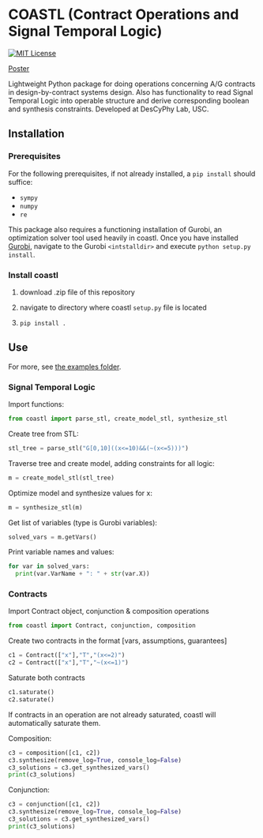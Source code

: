 # COASTL (Contract Operations and Signal Temporal Logic)
[![MIT License](https://img.shields.io/github/license/mashape/apistatus.svg?maxAge=2592000)](https://opensource.org/licenses/MIT)

[Poster](https://prathgan.github.io/poster.pdf)

Lightweight Python package for doing operations concerning A/G contracts in design-by-contract systems design. Also has functionality to read Signal Temporal Logic into operable structure and derive corresponding boolean and synthesis constraints. Developed at DesCyPhy Lab, USC.

## Installation
### Prerequisites
For the following prerequisites, if not already installed, a `pip install` should suffice:
- `sympy`
- `numpy`
- `re`

This package also requires a functioning installation of Gurobi, an optimization solver tool used heavily in coastl. Once you have installed [Gurobi](https://www.gurobi.com), navigate to the Gurobi `<intstalldir>` and execute `python setup.py install`.
### Install coastl
1) download .zip file of this repository

2) navigate to directory where coastl `setup.py` file is located

3) `pip install .`
## Use
For more, see [the examples folder](https://github.com/prathgan/COASTL/tree/master/examples).
### Signal Temporal Logic
Import functions:
```python
from coastl import parse_stl, create_model_stl, synthesize_stl
```
Create tree from STL:
```python
stl_tree = parse_stl("G[0,10]((x<=10)&&(~(x<=5)))")
```
Traverse tree and create model, adding constraints for all logic:
```python
m = create_model_stl(stl_tree)
```
Optimize model and synthesize values for x:
```python
m = synthesize_stl(m)
```
Get list of variables (type is Gurobi variables):
```python
solved_vars = m.getVars()
```
Print variable names and values:
```python
for var in solved_vars:
  print(var.VarName + ": " + str(var.X))
```
### Contracts
Import Contract object, conjunction & composition operations
```python
from coastl import Contract, conjunction, composition
```
Create two contracts in the format [vars, assumptions, guarantees]
```python
c1 = Contract(["x"],"T","(x<=2)")
c2 = Contract(["x"],"T","~(x<=1)")
```
Saturate both contracts
```python
c1.saturate()
c2.saturate()
```
If contracts in an operation are not already saturated, coastl will automatically saturate them.

Composition:
```python
c3 = composition([c1, c2])
c3.synthesize(remove_log=True, console_log=False)
c3_solutions = c3.get_synthesized_vars()
print(c3_solutions)
```

Conjunction:
```python
c3 = conjunction([c1, c2])
c3.synthesize(remove_log=True, console_log=False)
c3_solutions = c3.get_synthesized_vars()
print(c3_solutions)
```
